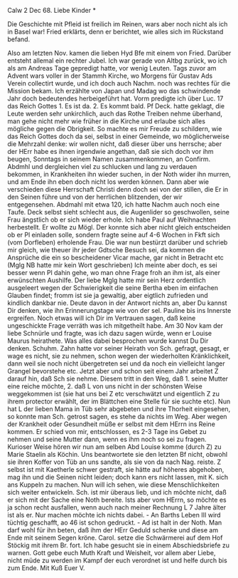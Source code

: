  Calw 2 Dec 68.
Liebe Kinder <Marie>*

Die Geschichte mit Pfleid ist freilich im Reinen, wars aber noch nicht als ich in Basel war! Fried erklärts, denn er berichtet, wie alles sich im Rückstand befand.

Also am letzten Nov. kamen die lieben Hyd Bfe mit einem von Fried. Darüber entsteht allemal ein rechter Jubel. Ich war gerade von Altbg zurück, wo ich als am Andreas Tage gepredigt hatte, vor wenig Leuten. Tags zuvor am Advent wars voller in der Stammh Kirche, wo Morgens für Gustav Ads Verein collectirt wurde, und ich doch auch Nachm. noch was rechtes für die Mission bekam. Ich erzählte von Japan und Madag wo das schwindende Jahr doch bedeutendes herbeigeführt hat. Vorm predigte ich über Luc. 17 das Reich Gottes 1. Es ist da. 2. Es kommt bald. Pf Deck. hatte geklagt, die Leute werden sehr unkirchlich, auch das Rothe Treiben nehme überhand, man gehe nicht mehr wie früher in die Kirche und erlaube sich alles mögliche gegen die Obrigkeit. So machte es mir Freude zu schildern, wie das Reich Gottes doch da sei, selbst in einer Gemeinde, wo möglicherweise die Mehrzahl denke: wir wollen nicht, daß dieser über uns herrsche; aber der HErr habe es ihnen irgendwie angethan, daß sie sich doch vor ihm beugen, Sonntags in seinem Namen zusammenkommen, an Confirm. Abdmhl und dergleichen viel zu schlucken und lang zu verdauen bekommen, in Krankheiten ihn wieder suchen, in der Noth wider ihn murren, und am Ende ihn eben doch nicht los werden können. Dann aber wie verschieden diese Herrschaft Christi denn doch sei von der stillen, die Er in den Seinen führe und von der herrlichen blitzenden, der wir entgegensehen. Abdmahl mit etwa 120, ich hatte Nachm auch noch eine Taufe. Deck selbst sieht schlecht aus, die Augenlider so geschwollen, seine Frau ängstlich ob er sich wieder erhole. Ich habe Paul auf Weihnachten herbestellt. Er wollte zu Mögl. Der konnte sich aber nicht gleich entscheiden ob er Pl einladen solle, sondern fragte seine auf 4-6 Wochen in Fkft sich (vom Dorfleben) erholende Frau. Die war nun bestürzt darüber und schrieb mir gleich, wie theuer ihr jeder Gdtsche Besuch sei, da kommen die Ansprüche die ein so bescheidener Vicar mache, gar nicht in Betracht etc (Mglg NB hatte mir kein Wort geschrieben) Ich meinte aber doch, es sei besser wenn Pl dahin gehe, wo man ohne Frage froh an ihm ist, als einer erwünschten Aushilfe. Der liebe Mglg hatte mir sein Herz ordentlich ausgeleert wegen der Schwierigkeit die seine Bertha eben im einfachen Glauben findet; fromm ist sie ja gewaltig, aber eigtlich zufrieden und kindlich dankbar nie. Deute davon in der Antwort nichts an, aber Du kannst Dir denken, wie ihn Erinnerungstage wie von der sel. Pauline bis ins Innerste ergreifen. Noch etwas will ich Dir im Vertrauen sagen, daß keine ungeschickte Frage verräth was ich mitgetheilt habe. Am 30 Nov kam der liebe Schnürle und fragte, was ich dazu sagen würde, wenn er Louise Maurus heirathete. Was alles dabei besprochen wurde kannst Du Dir denken. Schuhm. Zahn hatte vor seiner Heirath von Sch. gefragt, gesagt, er wage es nicht, sie zu nehmen, schon wegen der wiederholten Kränklichkeit, dann weil sie noch nicht übergetreten sei und da noch ein vielleicht langer Grangel bevorstehe etc. Jetzt aber und schon seit einem Jahr arbeitet Z darauf hin, daß Sch sie nehme. Diesem tritt in den Weg, daß 1. seine Mutter eine reiche möchte, 2. daß L von uns nicht in der schönsten Weise weggekommen ist (sie hat uns bei Z etc verschwätzt und eigentlich Z zu ihrem protector erwählt, der im Blättchen eine Stelle für sie suchte etc). Nun hat L der lieben Mama in Tüb sehr abgebeten und ihre Thorheit eingesehen, so konnte man Sch. getrost sagen, es stehe da nichts im Weg. Aber wegen der Krankheit oder Gesundheit müße er selbst mit dem HErrn ins Reine kommen. Er schied von mir, entschlossen, es 2-3 Tage ins Gebet zu nehmen und seine Mutter dann, wenn es ihm noch so sei zu fragen. Kurioser Weise hören wir nun am selben Abd Louise komme (durch Z) zu Marie Staelin als Köchin. Uns beantwortete sie den letzten Bf nicht, obwohl sie ihren Koffer von Tüb an uns sandte, als sie von da nach Nag. reiste. Z selbst ist mit Kaetherle schwer gestraft, sie hätte auf höheres abgehoben, mag ihn und die Seinen nicht leiden; doch kann ers nicht lassen, mit K. sich ans Kuppeln zu machen. Nun will ich sehen, wie diese Menschlichkeiten sich weiter entwickeln. Sch. ist mir überaus lieb, und ich möchte nicht, daß er sich mit der Sache eine Noth bereite. Ists aber vom HErrn, so möchte es ja schon recht ausfallen, wenn auch nach meiner Rechnung L 7 Jahre älter ist als er. Nur machen möchte ich nichts dabei. - An Barths Leben III wird tüchtig geschafft, ao 46 ist schon gedruckt. - Ad ist halt in der Noth. Man darf wohl für ihn beten, daß ihm der HErr Geduld schenke und diese am Ende mit seinem Segen kröne. Carol. setze die Schwärmerei auf dem Hof Stöckig mit ihrem Br. fort. Ich habe gesucht sie in einem Abschiedsbriefe zu warnen. Gott gebe euch Muth Kraft und Weisheit, vor allem aber Liebe, nicht müde zu werden im Kampf der euch verordnet ist und helfe durch bis zum Ende.
 Mit Kuß Euer V.
